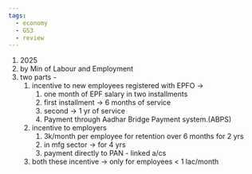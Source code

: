 ```yaml
---
tags:
  - economy
  - GS3
  - review
---
```

1. 2025
2. by Min of Labour and Employment
3. two parts - 
	1. incentive to new employees registered with EPFO -> 
		1. one month of EPF salary in two installments
		2. first installment -> 6 months of service
		3. second -> 1 yr of service
		4. Payment through Aadhar Bridge Payment system.(ABPS)
	2. incentive to employers
		1. 3k/month per employee for retention over 6 months for 2 yrs
		2. in mfg sector -> for 4 yrs
		3. payment directly to PAN - linked a/cs
	3. both these incentive -> only for employees < 1 lac/month